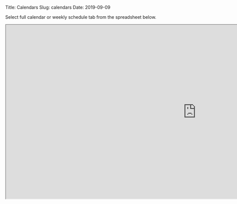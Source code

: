 Title: Calendars
Slug: calendars
Date: 2019-09-09

<style>
pre {
  background-color: #F5F5F5;
  display: block;
  font-family: monospace;
  font-size: 14px;
  white-space: pre;
  border-color: #999999;
  border-width: 1px;
  border-style: solid;
  border-radius: 6px;
  margin: 1em 0;
  padding: 5px;
  white-space: pre-wrap;
}
.containerMain {
    display: flex;
    width: 100%;
    height: 300px;
}
</style>

Select full calendar or weekly schedule tab from the spreadsheet below.
<iframe src="https://docs.google.com/spreadsheets/d/e/2PACX-1vSthAhkXOYLTgVwxq0qLSLQD7aDRrnGpKhwsLJpRn7Epc7VIexC5FrQxRHOMzpm5UqveeVcAAWvNH8q/pubhtml?widget=true&amp;headers=false" width="1200px" height="550px"></iframe>
